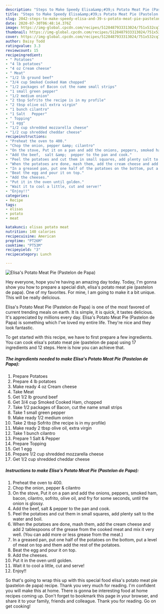 ```yaml
---
description: "Steps to Make Speedy Elisa&amp;#39;s Potato Meat Pie (Pastelon de Papa)"
title: "Steps to Make Speedy Elisa&amp;#39;s Potato Meat Pie (Pastelon de Papa)"
slug: 2042-steps-to-make-speedy-elisa-and-39-s-potato-meat-pie-pastelon-de-papa
date: 2020-07-30T06:48:14.376Z
image: https://img-global.cpcdn.com/recipes/5128487933313024/751x532cq70/elisas-potato-meat-pie-pastelon-de-papa-recipe-main-photo.jpg
thumbnail: https://img-global.cpcdn.com/recipes/5128487933313024/751x532cq70/elisas-potato-meat-pie-pastelon-de-papa-recipe-main-photo.jpg
cover: https://img-global.cpcdn.com/recipes/5128487933313024/751x532cq70/elisas-potato-meat-pie-pastelon-de-papa-recipe-main-photo.jpg
author: Daisy Todd
ratingvalue: 3.3
reviewcount: 15
recipeingredient:
- " Potatoes"
- "4 lb potatoes"
- "4 oz Cream cheese"
- " Meat"
- "1/2 lb ground beef"
- "3/4 cup Smoked Cooked Ham chopped"
- "1/2 packages of Bacon cut the name small strips"
- "1 small green pepper"
- "1/2 medium onion"
- "2 tbsp Sofrito the recipe is in my profile"
- "2 tbsp olive oil extra virgin"
- "1 bunch cilantro"
- "1 Salt   Pepper"
- " Topping"
- "1 egg"
- "1/2 cup shredded mozzarella cheese"
- "1/2 cup shredded cheddar cheese"
recipeinstructions:
- "Preheat the oven to 400."
- "Chop the onion, pepper &amp; cilantro"
- "On the stove, Put it on a pan and add the onions, peppers, smoked ham, bacon, cilantro, sofrito, olive oil, and fry for some seconds, until the onion is glossy."
- "Add the beef,  salt &amp;  pepper to the pan and cook."
- "Peel the potatoes and cut them in small squares, add plenty salt to the water and boil."
- "When the potatoes are done, mash them, add the cream cheese and add 2 tablespoons of the grease from the cooked meat and mix it very well. (You can add more or less grease from the meat.)"
- "In a greased pan, put one half of the potatoes on the bottom, put a level of meat on top and them add the rest of the potatoes."
- "Beat the egg and pour it on top."
- "Add the cheeses."
- "Put it in the oven until golden."
- "Wait it to cool a little, cut and serve!"
- "Enjoy!!"
categories:
- Recipe
tags:
- elisas
- potato
- meat

katakunci: elisas potato meat 
nutrition: 140 calories
recipecuisine: American
preptime: "PT26M"
cooktime: "PT53M"
recipeyield: "3"
recipecategory: Lunch

---
```



![Elisa&#39;s Potato Meat Pie (Pastelon de Papa)](https://img-global.cpcdn.com/recipes/5128487933313024/751x532cq70/elisas-potato-meat-pie-pastelon-de-papa-recipe-main-photo.jpg)

Hey everyone, hope you're having an amazing day today. Today, I'm gonna show you how to prepare a special dish, elisa&#39;s potato meat pie (pastelon de papa). One of my favorites. For mine, I am going to make it a bit unique. This will be really delicious.

Elisa&#39;s Potato Meat Pie (Pastelon de Papa) is one of the most favored of current trending meals on earth. It is simple, it is quick, it tastes delicious. It's appreciated by millions every day. Elisa&#39;s Potato Meat Pie (Pastelon de Papa) is something which I've loved my entire life. They're nice and they look fantastic.




To get started with this recipe, we have to first prepare a few ingredients. You can cook elisa&#39;s potato meat pie (pastelon de papa) using 17 ingredients and 12 steps. Here is how you can achieve that.

<!--inarticleads1-->

##### The ingredients needed to make Elisa&#39;s Potato Meat Pie (Pastelon de Papa):

1. Prepare  Potatoes
1. Prepare 4 lb potatoes
1. Make ready 4 oz Cream cheese
1. Take  Meat
1. Get 1/2 lb ground beef
1. Get 3/4 cup Smoked Cooked Ham, chopped
1. Take 1/2 packages of Bacon, cut the name small strips
1. Take 1 small green pepper
1. Make ready 1/2 medium onion
1. Take 2 tbsp Sofrito (the recipe is in my profile)
1. Make ready 2 tbsp olive oil, extra virgin
1. Take 1 bunch cilantro
1. Prepare 1 Salt &amp;  Pepper
1. Prepare  Topping
1. Get 1 egg
1. Prepare 1/2 cup shredded mozzarella cheese
1. Get 1/2 cup shredded cheddar cheese




<!--inarticleads2-->

##### Instructions to make Elisa&#39;s Potato Meat Pie (Pastelon de Papa):

1. Preheat the oven to 400.
1. Chop the onion, pepper &amp; cilantro
1. On the stove, Put it on a pan and add the onions, peppers, smoked ham, bacon, cilantro, sofrito, olive oil, and fry for some seconds, until the onion is glossy.
1. Add the beef,  salt &amp;  pepper to the pan and cook.
1. Peel the potatoes and cut them in small squares, add plenty salt to the water and boil.
1. When the potatoes are done, mash them, add the cream cheese and add 2 tablespoons of the grease from the cooked meat and mix it very well. (You can add more or less grease from the meat.)
1. In a greased pan, put one half of the potatoes on the bottom, put a level of meat on top and them add the rest of the potatoes.
1. Beat the egg and pour it on top.
1. Add the cheeses.
1. Put it in the oven until golden.
1. Wait it to cool a little, cut and serve!
1. Enjoy!!




So that's going to wrap this up with this special food elisa&#39;s potato meat pie (pastelon de papa) recipe. Thank you very much for reading. I'm confident you will make this at home. There is gonna be interesting food at home recipes coming up. Don't forget to bookmark this page in your browser, and share it to your family, friends and colleague. Thank you for reading. Go on get cooking!
